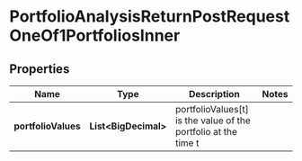 

# PortfolioAnalysisReturnPostRequestOneOf1PortfoliosInner


## Properties

| Name | Type | Description | Notes |
|------------ | ------------- | ------------- | -------------|
|**portfolioValues** | **List&lt;BigDecimal&gt;** | portfolioValues[t] is the value of the portfolio at the time t |  |



